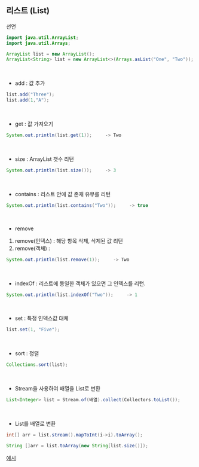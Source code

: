 ## 리스트 (List)

선언

```java
import java.util.ArrayList;
import java.util.Arrays;

ArrayList list = new ArrayList();
ArrayList<String> list = new ArrayList<>(Arrays.asList("One", "Two"));
```

<br>

- add : 값 추가

```java
list.add("Three");
list.add(1,"A");
```

<br>

- get : 값 가져오기

```java
System.out.println(list.get(1));     -> Two
```

<br>

- size : ArrayList 갯수 리턴

```java
System.out.println(list.size());     -> 3
```

<br>

- contains : 리스트 안에 값 존재 유무를 리턴

```java
System.out.println(list.contains("Two"));     -> true
```

<br>

- remove <br>

1. remove(인덱스) : 해당 항목 삭제, 삭제된 값 리턴<br>
2. remove(객체) :

```java
System.out.println(list.remove(1));     -> Two
```

<br>

- indexOf : 리스트에 동일한 객체가 있으면 그 인덱스를 리턴.<br>

```java
System.out.println(list.indexOf("Two"));     -> 1
```

<br>

- set : 특정 인덱스값 대체

```java
list.set(1, "Five");
```

<br>

- sort : 정렬

```java
Collections.sort(list);
```

<br>

- Stream을 사용하여 배열을 List로 변환

```java
List<Integer> list = Stream.of(배열).collect(Collectors.toList());
```

<br>

- List를 배열로 변환

```java
int[] arr = list.stream().mapToInt(i->i).toArray();
```

```java
String []arr = list.toArray(new String[list.size()]);
```

[예시](https://github.com/yumin25/algorithm/blob/master/Programmers/%EC%8A%A4%ED%83%9D_%ED%81%90/%EA%B0%99%EC%9D%80%20%EC%88%AB%EC%9E%90%EB%8A%94%20%EC%8B%AB%EC%96%B4.md)
